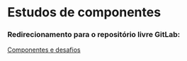 # Estudos de componentes
### Redirecionamento para o repositório livre GitLab:
[Componentes e desafios](https://gitlab.com/componentes_estudos)

